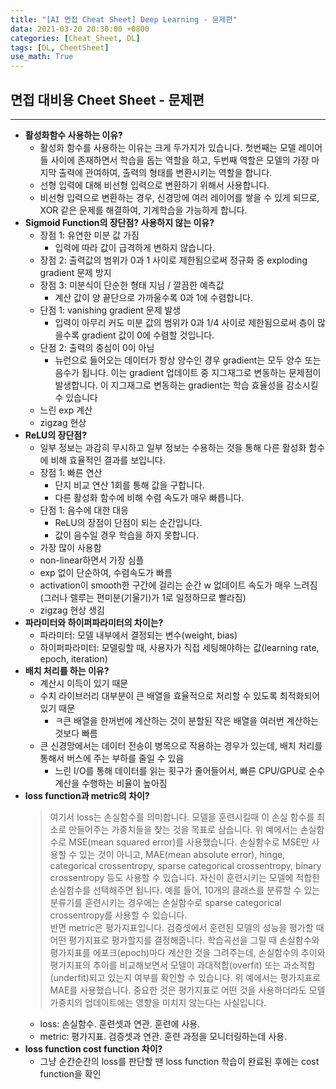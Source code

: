 ```yaml
---
title: "[AI 면접 Cheat Sheet] Deep Learning - 문제편"
data: 2021-03-20 20:30:00 +0800
categories: [Cheat_Sheet, DL]
tags: [DL, CheetSheet]
use_math: True
---
```



## **면접 대비용 Cheet Sheet - 문제편**

---

- **활성화함수 사용하는 이유?**
  - 활성화 함수를 사용하는 이유는 크게 두가지가 있습니다. 첫번째는 모델 레이어들 사이에 존재하면서 학습을 돕는 역할을 하고, 두번째 역할은 모델의 가장 마지막 출력에 관여하여, 출력의 형태를 변환시키는 역할을 합니다.
  - 선형 입력에 대해 비선형 입력으로 변환하기 위해서 사용합니다.
  - 비선형 입력으로 변환하는 경우, 신경망에 여러 레이어를 쌓을 수 있게 되므로, XOR 같은 문제를 해결하여, 기계학습을 가능하게 합니다.
- **Sigmoid Function의 장단점? 사용하지 않는 이유?**
  - 장점 1: 유연한 미분 값 가짐
    - 입력에 따라 값이 급격하게 변하지 않습니다.
  - 장점 2: 출력값의 범위가 0과 1 사이로 제한됨으로써 정규화 중 exploding gradient 문제 방지
  - 장점 3: 미분식이 단순한 형태 지님 / 깔끔한 예측값
    - 계산 값이 양 끝단으로 가까울수록 0과 1에 수렴합니다.
  - 단점 1: vanishing gradient 문제 발생
    - 입력이 아무리 커도 미분 값의 범위가 0과 1/4 사이로 제한됨으로써 층이 많을수록 gradient 값이 0에 수렴할 것입니다.
  - 단점 2: 출력의 중심이 0이 아님
    - 뉴런으로 들어오는 데이터가 항상 양수인 경우 gradient는 모두 양수 또는 음수가 됩니다. 이는 gradient 업데이트 중 지그재그로 변동하는 문제점이 발생합니다. 이 지그재그로 변동하는 gradient는 학습 효율성을 감소시킬 수 있습니다
  - 느린 exp 계산
  - zigzag 현상
- **ReLU의 장단점?**
  - 일부 정보는 과감히 무시하고 일부 정보는 수용하는 것을 통해 다른 활성화 함수에 비해 효율적인 결과를 보입니다.
  - 장점 1: 빠른 연산
    - 단지 비교 연산 1회를 통해 값을 구합니다.
    - 다른 활성화 함수에 비해 수렴 속도가 매우 빠릅니다.
  - 단점 1: 음수에 대한 대응
    - ReLU의 장점이 단점이 되는 순간입니다.
    - 값이 음수일 경우 학습을 하지 못합니다.
  - 가장 많이 사용함
  - non-linear하면서 가장 심플
  - exp 없이 단순하여, 수렴속도가 빠름
  - activation이 smooth한 구간에 걸리는 순간 w 없데이트 속도가 매우 느려짐 (그러나 렐루는 편미분(기울기)가 1로 일정하므로 빨라짐)
  - zigzag 현상 생김
- **파라미터와 하이퍼파라미터의 차이는?**
  - 파라미터: 모델 내부에서 결정되는 변수(weight, bias)
  - 하이퍼파라미터: 모델링할 때, 사용자가 직접 세팅해야하는 값(learning rate, epoch, iteration)
- **배치 처리를 하는 이유?**
  - 계산시 이득이 있기 때문
  - 수치 라이브러리 대부분이 큰 배열을 효율적으로 처리할 수 있도록 최적화되어있기 때문
    - ㅋ큰 배열을 한꺼번에 계산하는 것이 분할된 작은 배열을 여러번 계산하는 것보다 빠름
  - 큰 신경망에서는 데이터 전송이 병목으로 작용하는 경우가 있는데, 배치 처리를 통해서 버스에 주는 부하를 줄일 수 있음
    - 느린 I/O를 통해 데이터를 읽는 횟구가 줄어들어서, 빠른 CPU/GPU로 순수 계산을 수행하는 비율이 높아짐
- **loss function과 metric의 차이?**
  > 여기서 loss는 손실함수를 의미합니다. 모델을 훈련시킬때 이 손실 함수를 최소로 만들어주는 가중치들을 찾는 것을 목표로 삼습니다. 위 예에서는 손실함수로 MSE(mean squared error)를 사용했습니다. 손실함수로 MSE만 사용할 수 있는 것이 아니고, MAE(mean absolute error), hinge, categorical crossentropy, sparse categorical crossentropy, binary crossentropy 등도 사용할 수 있습니다. 자신이 훈련시키는 모델에 적합한 손실함수를 선택해주면 됩니다. 예를 들어, 10개의 클래스를 분류할 수 있는 분류기를 훈련시키는 경우에는 손실함수로 sparse categorical crossentropy를 사용할 수 있습니다.  
  > 반면 metric은 평가지표입니다. 검증셋에서 훈련된 모델의 성능을 평가할 때 어떤 평가지표로 평가할지를 결정해줍니다. 학습곡선을 그릴 때 손실함수와 평가지표를 에포크(epoch)마다 계산한 것을 그려주는데, 손실함수의 추이와 평가지표의 추이를 비교해보면서 모델이 과대적합(overfit) 또는 과소적합(underfit)되고 있는지 여부를 확인할 수 있습니다. 위 예에서는 평가지표로 MAE를 사용했습니다. 중요한 것은 평가지표로 어떤 것을 사용하더라도 모델 가중치의 업데이트에는 영향을 미치지 않는다는 사실입니다.
  - loss: 손실함수. 훈련셋과 연관. 훈련에 사용. 
  - metric: 평가지표. 검증셋과 연관. 훈련 과정을 모니터링하는데 사용. 
- **loss function cost function 차이?**
  - 그냥 순간순간의 loss를 판단할 땐 loss function 학습이 완료된 후에는 cost function을 확인